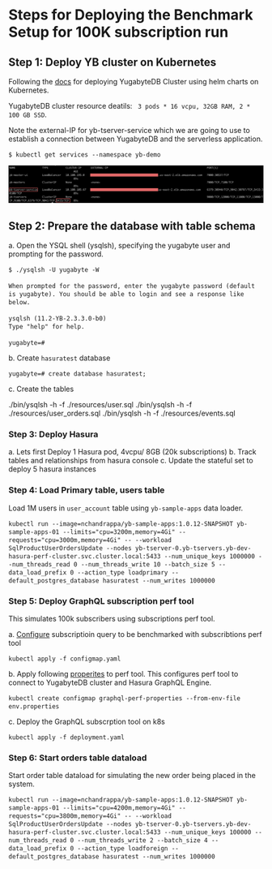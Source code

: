 # Steps for Deploying the Benchmark Setup for 100K subscription run


## Step 1: Deploy YB cluster on Kubernetes

Following the [docs](https://docs.yugabyte.com/latest/deploy/kubernetes/) for deploying YugabyteDB Cluster using helm charts on Kubernetes.

YugabyteDB cluster resource deatils: ` 3 pods * 16 vcpu, 32GB RAM, 2 * 100 GB SSD`.

Note the external-IP for yb-tserver-service which we are going to use to establish a connection between YugabyteDB and the serverless application.

```
$ kubectl get services --namespace yb-demo
```
![service](images/k8s_service.png)


## Step 2: Prepare the database with table schema

a. Open the YSQL shell (ysqlsh), specifying the yugabyte user and prompting for the password.

```
$ ./ysqlsh -U yugabyte -W

When prompted for the password, enter the yugabyte password (default is yugabyte). You should be able to login and see a response like below.

ysqlsh (11.2-YB-2.3.3.0-b0)
Type "help" for help.

yugabyte=#
```

b. Create `hasuratest` database

```
yugabyte=# create database hasuratest;
```
c. Create the tables

./bin/ysqlsh -h <yb-tserver-service> -f ./resources/user.sql
./bin/ysqlsh -h <yb-tserver-service> -f ./resources/user_orders.sql
./bin/ysqlsh -h <yb-tserver-service> -f ./resources/events.sql

### Step 3: Deploy Hasura

a. Lets first Deploy 1 Hasura pod, 4vcpu/ 8GB (20k subscriptions)
b. Track tables and relationships from hasura console
c. Update the stateful set to deploy 5 hasura instances

### Step 4: Load Primary table, users table

Load 1M users in `user_account` table using `yb-sample-apps` data loader.

```
kubectl run --image=nchandrappa/yb-sample-apps:1.0.12-SNAPSHOT yb-sample-apps-01 --limits="cpu=3200m,memory=4Gi" --requests="cpu=3000m,memory=4Gi" -- --workload SqlProductUserOrdersUpdate --nodes yb-tserver-0.yb-tservers.yb-dev-hasura-perf-cluster.svc.cluster.local:5433 --num_unique_keys 1000000 --num_threads_read 0 --num_threads_write 10 --batch_size 5 --data_load_prefix 0 --action_type loadprimary --default_postgres_database hasuratest --num_writes 1000000
```

### Step 5: Deploy GraphQL subscription perf tool

This simulates 100k subscribers using subscriptions perf tool.

a. [Configure](./graphql-subscription-perf-tool/configmap.yaml) subscriptioin query to be benchmarked with subscribtions perf tool

```
kubectl apply -f configmap.yaml
```

b. Apply following [properites](./graphql-subscription-perf-tool/env.properties) to perf tool. This configures perf tool to connect to YugabyteDB cluster and Hasura GraphQL Engine.

```
kubectl create configmap graphql-perf-properties --from-env-file env.properties
```

c.  Deploy the GraphQL subscrption tool on k8s 

```
kubectl apply -f deployment.yaml
```

### Step 6: Start orders table dataload

Start order table dataload for simulating the new order being placed in the system.

```
kubectl run --image=nchandrappa/yb-sample-apps:1.0.12-SNAPSHOT yb-sample-apps-01 --limits="cpu=4200m,memory=4Gi" --requests="cpu=3800m,memory=4Gi" -- --workload SqlProductUserOrdersUpdate --nodes yb-tserver-0.yb-tservers.yb-dev-hasura-perf-cluster.svc.cluster.local:5433 --num_unique_keys 100000 --num_threads_read 0 --num_threads_write 2 --batch_size 4 --data_load_prefix 0 --action_type loadforeign --default_postgres_database hasuratest --num_writes 1000000
```






